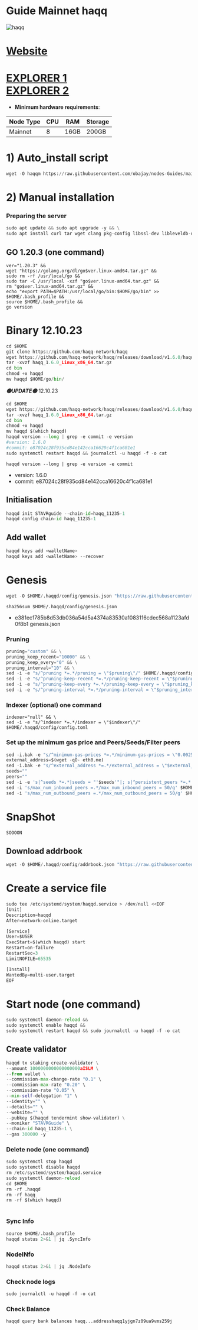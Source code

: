 # Guide Mainnet haqq
![haqq](https://user-images.githubusercontent.com/44331529/185350224-62b92bc1-bd4e-4ce7-a56b-0abfc631c95c.png)

[Website](https://islamiccoin.net/)
=
[EXPLORER 1](https://explorer.stavr.tech/HAQQ-Mainnet/staking) \
[EXPLORER 2](https://haqq.explorers.guru/validators)
=
- **Minimum hardware requirements**:

| Node Type |CPU | RAM  | Storage  | 
|-----------|----|------|----------|
| Mainnet   |   8| 16GB | 200GB    |

# 1) Auto_install script
```python
wget -O haqqm https://raw.githubusercontent.com/obajay/nodes-Guides/main/Projects/haqq/haqqm && chmod +x haqqm && ./haqqm
```
# 2) Manual installation

### Preparing the server
```python
sudo apt update && sudo apt upgrade -y && \
sudo apt install curl tar wget clang pkg-config libssl-dev libleveldb-dev jq build-essential bsdmainutils git make ncdu htop screen unzip bc fail2ban htop -y
```

## GO 1.20.3 (one command) 
```
ver="1.20.3" &&
wget "https://golang.org/dl/go$ver.linux-amd64.tar.gz" &&
sudo rm -rf /usr/local/go &&
sudo tar -C /usr/local -xzf "go$ver.linux-amd64.tar.gz" &&
rm "go$ver.linux-amd64.tar.gz" &&
echo "export PATH=$PATH:/usr/local/go/bin:$HOME/go/bin" >> $HOME/.bash_profile &&
source $HOME/.bash_profile &&
go version
```

# Binary   12.10.23
```python
cd $HOME
git clone https://github.com/haqq-network/haqq
wget https://github.com/haqq-network/haqq/releases/download/v1.6.0/haqq_1.6.0_Linux_x86_64.tar.gz
tar -xvzf haqq_1.6.0_Linux_x86_64.tar.gz
cd bin
chmod +x haqqd
mv haqqd $HOME/go/bin/
```
*******🟢UPDATE🟢******* 12.10.23
```python
cd $HOME
wget https://github.com/haqq-network/haqq/releases/download/v1.6.0/haqq_1.6.0_Linux_x86_64.tar.gz
tar -xvzf haqq_1.6.0_Linux_x86_64.tar.gz
cd bin
chmod +x haqqd
mv haqqd $(which haqqd)
haqqd version --long | grep -e commit -e version
#version: 1.6.0
#commit: e87024c28f935cd84e142cca16620c4f1ca681e1
sudo systemctl restart haqqd && journalctl -u haqqd -f -o cat
```
`haqqd version --long | grep -e version -e commit`
- version: 1.6.0
- commit: e87024c28f935cd84e142cca16620c4f1ca681e1

## Initialisation
```python
haqqd init STAVRguide --chain-id=haqq_11235-1
haqqd config chain-id haqq_11235-1
```
## Add wallet
```python
haqqd keys add <walletName>
haqqd keys add <walletName> --recover
```
# Genesis
```python
wget -O $HOME/.haqqd/config/genesis.json "https://raw.githubusercontent.com/haqq-network/mainnet/master/genesis.json"

```

`sha256sum $HOME/.haqqd/config/genesis.json`
- e381ec1785b8d53db036a54d5a4374a83530a1083116cdec568a1123afd0f8b1  genesis.json

### Pruning
```python
pruning="custom" && \
pruning_keep_recent="10000" && \
pruning_keep_every="0" && \
pruning_interval="10" && \
sed -i -e "s/^pruning *=.*/pruning = \"$pruning\"/" $HOME/.haqqd/config/app.toml && \
sed -i -e "s/^pruning-keep-recent *=.*/pruning-keep-recent = \"$pruning_keep_recent\"/" $HOME/.haqqd/config/app.toml && \
sed -i -e "s/^pruning-keep-every *=.*/pruning-keep-every = \"$pruning_keep_every\"/" $HOME/.haqqd/config/app.toml && \
sed -i -e "s/^pruning-interval *=.*/pruning-interval = \"$pruning_interval\"/" $HOME/.haqqd/config/app.toml
```
### Indexer (optional) one command
    indexer="null" && \
    sed -i -e "s/^indexer *=.*/indexer = \"$indexer\"/" $HOME/.haqqd/config/config.toml

### Set up the minimum gas price and Peers/Seeds/Filter peers
```python
sed -i.bak -e "s/^minimum-gas-prices *=.*/minimum-gas-prices = \"0.0025aISLM\"/;" ~/.haqqd/config/app.toml
external_address=$(wget -qO- eth0.me) 
sed -i.bak -e "s/^external_address *=.*/external_address = \"$external_address:26656\"/" $HOME/.haqqd/config/config.toml
seeds=""
peers=""
sed -i -e 's|^seeds *=.*|seeds = "'$seeds'"|; s|^persistent_peers *=.*|persistent_peers = "'$peers'"|' $HOME/.haqqd/config/config.toml
sed -i 's/max_num_inbound_peers =.*/max_num_inbound_peers = 50/g' $HOME/.haqqd/config/config.toml
sed -i 's/max_num_outbound_peers =.*/max_num_outbound_peers = 50/g' $HOME/.haqqd/config/config.toml
```

# SnapShot
```python
SOOOON
```

## Download addrbook
```python
wget -O $HOME/.haqqd/config/addrbook.json "https://raw.githubusercontent.com/obajay/nodes-Guides/main/Projects/haqq/addrbook.json"
```

# Create a service file
```python
sudo tee /etc/systemd/system/haqqd.service > /dev/null <<EOF
[Unit]
Description=haqqd
After=network-online.target

[Service]
User=$USER
ExecStart=$(which haqqd) start
Restart=on-failure
RestartSec=3
LimitNOFILE=65535

[Install]
WantedBy=multi-user.target
EOF
```


# Start node (one command)
```python
sudo systemctl daemon-reload &&
sudo systemctl enable haqqd &&
sudo systemctl restart haqqd && sudo journalctl -u haqqd -f -o cat
```

## Create validator
```python
haqqd tx staking create-validator \
--amount 1000000000000000000aISLM \
--from wallet \
--commission-max-change-rate "0.1" \
--commission-max-rate "0.20" \
--commission-rate "0.05" \
--min-self-delegation "1" \
--identity="" \
--details="" \
--website="" \
--pubkey $(haqqd tendermint show-validator) \
--moniker "STAVRGuide" \
--chain-id haqq_11235-1 \
--gas 300000 -y
```

### Delete node (one command)
```python
sudo systemctl stop haqqd
sudo systemctl disable haqqd
rm /etc/systemd/system/haqqd.service
sudo systemctl daemon-reload
cd $HOME
rm -rf .haqqd
rm -rf haqq
rm -rf $(which haqqd)
```
#
### Sync Info
```python
source $HOME/.bash_profile
haqqd status 2>&1 | jq .SyncInfo
```
### NodeINfo
```python
haqqd status 2>&1 | jq .NodeInfo
```
### Check node logs
```python
sudo journalctl -u haqqd -f -o cat
```
### Check Balance
```python
haqqd query bank balances haqq...addresshaqq1yjgn7z09ua9vms259j
```
